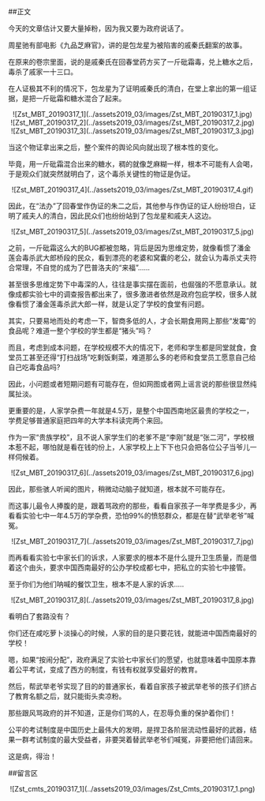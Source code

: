##正文

今天的文章估计又要大量掉粉，因为我又要为政府说话了。

周星驰有部电影《九品芝麻官》，讲的是包龙星为被陷害的戚秦氏翻案的故事。

在原来的卷宗里面，说的是戚秦氏在回春堂药方买了一斤砒霜毒，兑上糖水之后，毒杀了戚家一十三口。

在人证极其不利的情况下，包龙星为了证明戚秦氏的清白，在堂上拿出的第一组证据，是把一斤砒霜和糖水混合了起来。

 <div align="center">![Zst_MBT_20190317_1](../assets2019_03/images/Zst_MBT_20190317_1.jpg)</div>
 <div align="center">![Zst_MBT_20190317_2](../assets2019_03/images/Zst_MBT_20190317_2.jpg)</div>
 <div align="center">![Zst_MBT_20190317_3](../assets2019_03/images/Zst_MBT_20190317_3.jpg)</div>

当这个物证拿出来之后，整个案件的舆论风向就出现了根本性的变化。

毕竟，用一斤砒霜混合出来的糖水，稠的就像芝麻糊一样，根本不可能有人会喝，于是观众们就突然就明白了，这个毒杀关键性的物证是伪证。

 <div align="center">![Zst_MBT_20190317_4](../assets2019_03/images/Zst_MBT_20190317_4.gif)</div>

因此，在“法办”了回春堂作伪证的朱二之后，其他参与作伪证的证人纷纷坦白，证明了戚夫人的清白，因此民众们也纷纷站到了包龙星和戚夫人这边。

 <div align="center">![Zst_MBT_20190317_5](../assets2019_03/images/Zst_MBT_20190317_5.jpg)</div>

之前，一斤砒霜这么大的BUG都被忽略，背后是因为思维定势，就像看惯了潘金莲会毒杀武大郎桥段的民众，看到漂亮的老婆和窝囊的老公，就会认为毒杀丈夫符合常理，不自觉的成为了巴普洛夫的“来福”......

甚至很多思维定势下中毒深的人，往往是事实摆在面前，也倔强的不愿意承认。就像成都实验七中的调查报告都出来了，很多激进者依然是政府包庇学校，很多人就像看惯了潘金莲毒杀武大郎一样，就是认定了学校的食堂有问题。

其实，只要易地而处的考虑一下，智商多低的人，才会长期食用网上那些“发霉”的食品呢？难道一整个学校的学生都是“猪头”吗？

而且，考虑到成本问题，在学校规模不大的情况下，老师和学生都是同堂就食，食堂员工甚至还得“打扫战场”吃剩饭剩菜，难道那么多的老师和食堂员工愿意自己给自己吃毒食品吗?

因此，小问题或者短期问题有可能存在，但如网图或者网上谣言说的那些很显然纯属扯淡。

更重要的是，人家学杂费一年就是4.5万，是整个中国西南地区最贵的学校之一，学费足够普通家庭把四年的大学本科读完两个来回。

作为一家“贵族学校”，且不说人家学生们的老爹不是“李刚”就是“张二河”，学校根本惹不起，哪怕就是看在钱的份上，人家学校上上下下也只会把各位公子当爷儿一样伺候着。

 <div align="center">![Zst_MBT_20190317_6](../assets2019_03/images/Zst_MBT_20190317_6.jpg)</div>

因此，那些骇人听闻的图片，稍微动动脑子就知道，根本就不可能存在。

而这事儿最令人捧腹的是，跟着骂政府的那些，看看自家孩子一年学费是多少，再看看实验七中一年4.5万的学杂费，恐怕99%的愤怒群众，都是在替“武举老爷”喊冤。

 <div align="center">![Zst_MBT_20190317_7](../assets2019_03/images/Zst_MBT_20190317_7.jpg)</div>

而再看看实验七中家长们的诉求，人家要求的根本不是什么提升卫生质量，而是借着这个由头，要求中国西南最好的公办学校成都七中，把私立的实验七中接管。

至于你们为他们呐喊的餐饮卫生，根本不是人家的诉求.....
 
 <div align="center">![Zst_MBT_20190317_8](../assets2019_03/images/Zst_MBT_20190317_8.jpg)</div>

看明白了套路没有？

你们还在咸吃萝卜淡操心的时候，人家的目的是只要花钱，就能进中国西南最好的学校！

嗯，如果“按闹分配”，政府满足了实验七中家长们的愿望，也就意味着中国原本靠着公平考试，变成了西方的制度，有钱有权就享受最好的教育。

然后，帮武举老爷实现了目的的普通家长，看着自家孩子被武举老爷的孩子们挤占了教育名额之后，就只能街头卖凉粉。

那些跟风骂政府的并不知道，正是你们骂的人，在忍辱负重的保护着你们！

公平的考试制度是中国历史上最伟大的发明，是捍卫各阶层流动性最好的武器，结果一群考试制度的最大受益者，非要哭着替武举老爷们喊冤，非要把他们请回来。

这是病，得治！

##留言区
 <div align="center">![Zst_cmts_20190317_1](../assets2019_03/images/Zst_Cmts_20190317_1.png)</div>